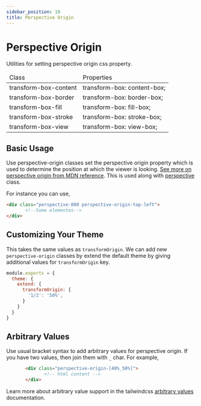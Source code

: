 ```yaml
---
sidebar_position: 10
title: Perspective Origin
---
```


# Perspective Origin

Utilities for setting perspective origin css property.

<div className="table-container">
       <table className="stripped-table" style={{width:'100%'}}>
              <thead>
                     <tr>
                            <td>Class</td>
                            <td>Properties</td>                     
                     </tr>
              </thead>
              <tbody>
                     <tr>
                            <td>transform-box-content</td>
                            <td>transform-box: content-box;</td>
                     </tr>
                     <tr>
                            <td>transform-box-border</td>
                            <td>transform-box: border-box;</td>
                     </tr>
                     <tr>
                            <td>transform-box-fill</td>
                            <td>transform-box: fill-box;</td>
                     </tr>
                     <tr>
                            <td>transform-box-stroke</td>
                            <td>transform-box: stroke-box;</td>
                     </tr>
                     <tr>
                            <td>transform-box-view</td>
                            <td>transform-box: view-box;</td>
                     </tr>
              </tbody>
       </table>
</div>

## Basic Usage

Use perspective-origin classes set the perspective origin property which is used to determine the position at which the viewer is looking. [See more on perspective origin from MDN reference](https://developer.mozilla.org/en-US/docs/Web/CSS/perspective-origin). This is used along with [perspective](/guide/perspective) class.

For instance you can use,

```html
<div class="perspective-800 perspective-origin-top-left">
       <!--Some elementes-->
</div>
```

## Customizing Your Theme

This takes the same values as `transformOrigin`. We can add new `perspective-origin` classes by extend the default theme by giving additional values for `transformOrigin` key.

```js title=tailwind.config.js
module.exports = {
  theme: {
    extend: {
      transformOrigin: {
        '1/2': '50%',
      }
    }
  }
}
```

## Arbitrary Values

Use usual bracket syntax to add arbitrary values for perspective origin. If you have two values, then join them with `_` char. For example,

```html
       <div class="perspective-origin-[40%_50%]">
              <!-- html content -->
       </div>
```

Learn more about arbitrary value support in the tailwindcss [arbitrary values](https://tailwindcss.com/docs/adding-custom-styles#using-arbitrary-values) documentation.